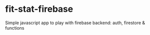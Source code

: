 # fit-stat-firebase
Simple javascript app to play with firebase backend: auth, firestore &amp; functions
